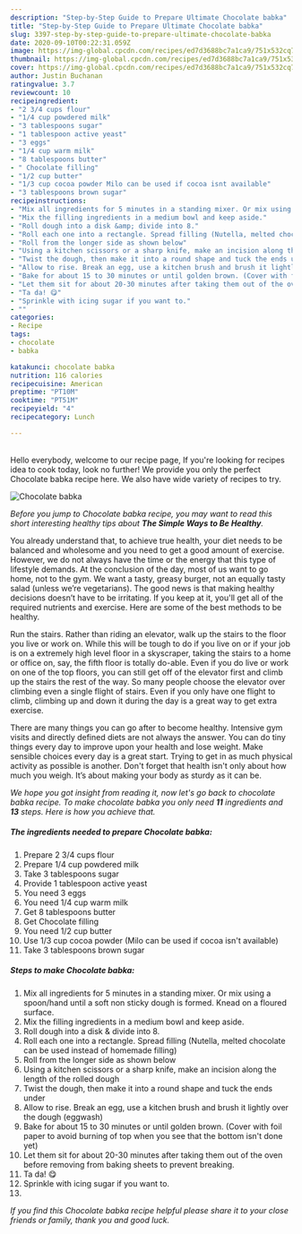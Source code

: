 ```yaml
---
description: "Step-by-Step Guide to Prepare Ultimate Chocolate babka"
title: "Step-by-Step Guide to Prepare Ultimate Chocolate babka"
slug: 3397-step-by-step-guide-to-prepare-ultimate-chocolate-babka
date: 2020-09-10T00:22:31.059Z
image: https://img-global.cpcdn.com/recipes/ed7d3688bc7a1ca9/751x532cq70/chocolate-babka-recipe-main-photo.jpg
thumbnail: https://img-global.cpcdn.com/recipes/ed7d3688bc7a1ca9/751x532cq70/chocolate-babka-recipe-main-photo.jpg
cover: https://img-global.cpcdn.com/recipes/ed7d3688bc7a1ca9/751x532cq70/chocolate-babka-recipe-main-photo.jpg
author: Justin Buchanan
ratingvalue: 3.7
reviewcount: 10
recipeingredient:
- "2 3/4 cups flour"
- "1/4 cup powdered milk"
- "3 tablespoons sugar"
- "1 tablespoon active yeast"
- "3 eggs"
- "1/4 cup warm milk"
- "8 tablespoons butter"
- " Chocolate filling"
- "1/2 cup butter"
- "1/3 cup cocoa powder Milo can be used if cocoa isnt available"
- "3 tablespoons brown sugar"
recipeinstructions:
- "Mix all ingredients for 5 minutes in a standing mixer. Or mix using a spoon/hand until a soft non sticky dough is formed. Knead on a floured surface."
- "Mix the filling ingredients in a medium bowl and keep aside."
- "Roll dough into a disk &amp; divide into 8."
- "Roll each one into a rectangle. Spread filling (Nutella, melted chocolate can be used instead of homemade filling)"
- "Roll from the longer side as shown below"
- "Using a kitchen scissors or a sharp knife, make an incision along the length of the rolled dough"
- "Twist the dough, then make it into a round shape and tuck the ends under"
- "Allow to rise. Break an egg, use a kitchen brush and brush it lightly over the dough (eggwash)"
- "Bake for about 15 to 30 minutes or until golden brown. (Cover with foil paper to avoid burning of top when you see that the bottom isn&#39;t done yet)"
- "Let them sit for about 20-30 minutes after taking them out of the oven before removing from baking sheets to prevent breaking."
- "Ta da! 😋"
- "Sprinkle with icing sugar if you want to."
- ""
categories:
- Recipe
tags:
- chocolate
- babka

katakunci: chocolate babka 
nutrition: 116 calories
recipecuisine: American
preptime: "PT10M"
cooktime: "PT51M"
recipeyield: "4"
recipecategory: Lunch

---
```

<br>
Hello everybody, welcome to our recipe page, If you're looking for recipes idea to cook today, look no further! We provide you only the perfect Chocolate babka recipe here. We also have wide variety of recipes to try.
<br>


![Chocolate babka](https://img-global.cpcdn.com/recipes/ed7d3688bc7a1ca9/751x532cq70/chocolate-babka-recipe-main-photo.jpg)

<i>Before you jump to Chocolate babka recipe, you may want to read this short interesting healthy tips about <strong>The Simple Ways to Be Healthy</strong>.</i>

You already understand that, to achieve true health, your diet needs to be balanced and wholesome and you need to get a good amount of exercise. However, we do not always have the time or the energy that this type of lifestyle demands. At the conclusion of the day, most of us want to go home, not to the gym. We want a tasty, greasy burger, not an equally tasty salad (unless we’re vegetarians). The good news is that making healthy decisions doesn’t have to be irritating. If you keep at it, you'll get all of the required nutrients and exercise. Here are some of the best methods to be healthy.

Run the stairs. Rather than riding an elevator, walk up the stairs to the floor you live or work on. While this will be tough to do if you live on or if your job is on a extremely high level floor in a skyscraper, taking the stairs to a home or office on, say, the fifth floor is totally do-able. Even if you do live or work on one of the top floors, you can still get off of the elevator first and climb up the stairs the rest of the way. So many people choose the elevator over climbing even a single flight of stairs. Even if you only have one flight to climb, climbing up and down it during the day is a great way to get extra exercise. 

There are many things you can go after to become healthy. Intensive gym visits and directly defined diets are not always the answer. You can do tiny things every day to improve upon your health and lose weight. Make sensible choices every day is a great start. Trying to get in as much physical activity as possible is another. Don't forget that health isn't only about how much you weigh. It’s about making your body as sturdy as it can be. 


<i>We hope you got insight from reading it, now let's go back to chocolate babka recipe. To make chocolate babka you only need <strong>11</strong> ingredients and <strong>13</strong> steps. Here is how you achieve that.
</i>

##### The ingredients needed to prepare Chocolate babka:

1. Prepare 2 3/4 cups flour
1. Prepare 1/4 cup powdered milk
1. Take 3 tablespoons sugar
1. Provide 1 tablespoon active yeast
1. You need 3 eggs
1. You need 1/4 cup warm milk
1. Get 8 tablespoons butter
1. Get  Chocolate filling
1. You need 1/2 cup butter
1. Use 1/3 cup cocoa powder (Milo can be used if cocoa isn&#39;t available)
1. Take 3 tablespoons brown sugar


##### Steps to make Chocolate babka:

1. Mix all ingredients for 5 minutes in a standing mixer. Or mix using a spoon/hand until a soft non sticky dough is formed. Knead on a floured surface.
1. Mix the filling ingredients in a medium bowl and keep aside.
1. Roll dough into a disk &amp; divide into 8.
1. Roll each one into a rectangle. Spread filling (Nutella, melted chocolate can be used instead of homemade filling)
1. Roll from the longer side as shown below
1. Using a kitchen scissors or a sharp knife, make an incision along the length of the rolled dough
1. Twist the dough, then make it into a round shape and tuck the ends under
1. Allow to rise. Break an egg, use a kitchen brush and brush it lightly over the dough (eggwash)
1. Bake for about 15 to 30 minutes or until golden brown. (Cover with foil paper to avoid burning of top when you see that the bottom isn&#39;t done yet)
1. Let them sit for about 20-30 minutes after taking them out of the oven before removing from baking sheets to prevent breaking.
1. Ta da! 😋
1. Sprinkle with icing sugar if you want to.
1. 


<i>If you find this Chocolate babka recipe helpful please share it to your close friends or family, thank you and good luck.</i>
